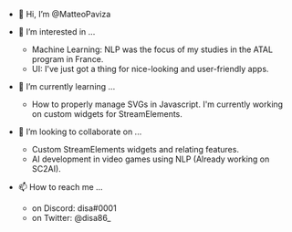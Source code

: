 - 👋 Hi, I’m @MatteoPaviza



- 👀 I’m interested in ...
    - Machine Learning: NLP was the focus of my studies in the ATAL program in France.
    - UI: I've just got a thing for nice-looking and user-friendly apps.

- 🌱 I’m currently learning ...
    - How to properly manage SVGs in Javascript. I'm currently working on custom widgets for StreamElements.

- 💞️ I’m looking to collaborate on ...
    - Custom StreamElements widgets and relating features.
    - AI development in video games using NLP (Already working on SC2AI).

- 📫 How to reach me ...
    - on Discord: disa#0001
    - on Twitter: @disa86_

<!---
MatteoPaviza/MatteoPaviza is a ✨ special ✨ repository because its `README.md` (this file) appears on your GitHub profile.
You can click the Preview link to take a look at your changes.
--->
